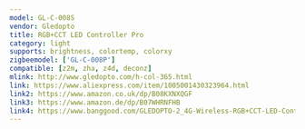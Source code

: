 ```yaml
---
model: GL-C-008S
vendor: Gledopto
title: RGB+CCT LED Controller Pro
category: light
supports: brightness, colortemp, colorxy
zigbeemodel: ['GL-C-008P']
compatible: [z2m, zha, z4d, deconz]
mlink: http://www.gledopto.com/h-col-365.html
link: https://www.aliexpress.com/item/1005001430323964.html
link2: https://www.amazon.co.uk/dp/B08KXNXQGF
link3: https://www.amazon.de/dp/B07WHRNFHB
link4: https://www.banggood.com/GLEDOPTO-2_4G-Wireless-RGB+CCT-LED-Controller-Pro-for-LED-Strip-Light-APP-Control-Compatible-With-ZIGBEE-3_0-Alexa-p-1839334.html
---
```


